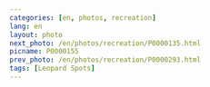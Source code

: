 ```yaml
---
categories: [en, photos, recreation]
lang: en
layout: photo
next_photo: /en/photos/recreation/P0000135.html
picname: P0000155
prev_photo: /en/photos/recreation/P0000293.html
tags: [Leopard Spots]
---
```

